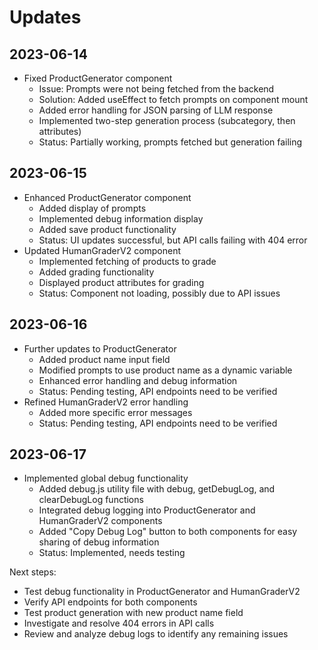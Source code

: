 # Updates

## 2023-06-14
- Fixed ProductGenerator component
  - Issue: Prompts were not being fetched from the backend
  - Solution: Added useEffect to fetch prompts on component mount
  - Added error handling for JSON parsing of LLM response
  - Implemented two-step generation process (subcategory, then attributes)
  - Status: Partially working, prompts fetched but generation failing

## 2023-06-15
- Enhanced ProductGenerator component
  - Added display of prompts
  - Implemented debug information display
  - Added save product functionality
  - Status: UI updates successful, but API calls failing with 404 error
- Updated HumanGraderV2 component
  - Implemented fetching of products to grade
  - Added grading functionality
  - Displayed product attributes for grading
  - Status: Component not loading, possibly due to API issues

## 2023-06-16
- Further updates to ProductGenerator
  - Added product name input field
  - Modified prompts to use product name as a dynamic variable
  - Enhanced error handling and debug information
  - Status: Pending testing, API endpoints need to be verified
- Refined HumanGraderV2 error handling
  - Added more specific error messages
  - Status: Pending testing, API endpoints need to be verified

## 2023-06-17
- Implemented global debug functionality
  - Added debug.js utility file with debug, getDebugLog, and clearDebugLog functions
  - Integrated debug logging into ProductGenerator and HumanGraderV2 components
  - Added "Copy Debug Log" button to both components for easy sharing of debug information
  - Status: Implemented, needs testing

Next steps:
- Test debug functionality in ProductGenerator and HumanGraderV2
- Verify API endpoints for both components
- Test product generation with new product name field
- Investigate and resolve 404 errors in API calls
- Review and analyze debug logs to identify any remaining issues